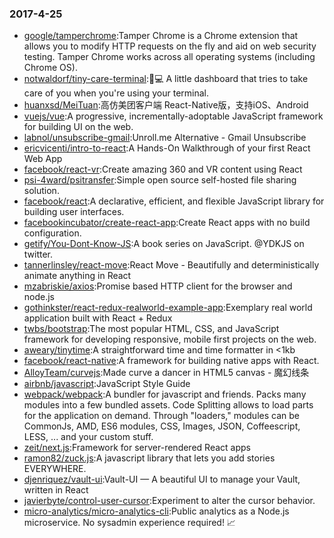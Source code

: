 ### 2017-4-25 
* [google/tamperchrome](https://github.com//google/tamperchrome):Tamper Chrome is a Chrome extension that allows you to modify HTTP requests on the fly and aid on web security testing. Tamper Chrome works across all operating systems (including Chrome OS). 
* [notwaldorf/tiny-care-terminal](https://github.com//notwaldorf/tiny-care-terminal):💖💻 A little dashboard that tries to take care of you when you're using your terminal. 
* [huanxsd/MeiTuan](https://github.com//huanxsd/MeiTuan):高仿美团客户端 React-Native版，支持iOS、Android 
* [vuejs/vue](https://github.com//vuejs/vue):A progressive, incrementally-adoptable JavaScript framework for building UI on the web. 
* [labnol/unsubscribe-gmail](https://github.com//labnol/unsubscribe-gmail):Unroll.me Alternative - Gmail Unsubscribe 
* [ericvicenti/intro-to-react](https://github.com//ericvicenti/intro-to-react):A Hands-On Walkthrough of your first React Web App 
* [facebook/react-vr](https://github.com//facebook/react-vr):Create amazing 360 and VR content using React 
* [psi-4ward/psitransfer](https://github.com//psi-4ward/psitransfer):Simple open source self-hosted file sharing solution. 
* [facebook/react](https://github.com//facebook/react):A declarative, efficient, and flexible JavaScript library for building user interfaces. 
* [facebookincubator/create-react-app](https://github.com//facebookincubator/create-react-app):Create React apps with no build configuration. 
* [getify/You-Dont-Know-JS](https://github.com//getify/You-Dont-Know-JS):A book series on JavaScript. @YDKJS on twitter. 
* [tannerlinsley/react-move](https://github.com//tannerlinsley/react-move):React Move - Beautifully and deterministically animate anything in React 
* [mzabriskie/axios](https://github.com//mzabriskie/axios):Promise based HTTP client for the browser and node.js 
* [gothinkster/react-redux-realworld-example-app](https://github.com//gothinkster/react-redux-realworld-example-app):Exemplary real world application built with React + Redux 
* [twbs/bootstrap](https://github.com//twbs/bootstrap):The most popular HTML, CSS, and JavaScript framework for developing responsive, mobile first projects on the web. 
* [aweary/tinytime](https://github.com//aweary/tinytime):A straightforward time and time formatter in <1kb 
* [facebook/react-native](https://github.com//facebook/react-native):A framework for building native apps with React. 
* [AlloyTeam/curvejs](https://github.com//AlloyTeam/curvejs):Made curve a dancer in HTML5 canvas - 魔幻线条 
* [airbnb/javascript](https://github.com//airbnb/javascript):JavaScript Style Guide 
* [webpack/webpack](https://github.com//webpack/webpack):A bundler for javascript and friends. Packs many modules into a few bundled assets. Code Splitting allows to load parts for the application on demand. Through "loaders," modules can be CommonJs, AMD, ES6 modules, CSS, Images, JSON, Coffeescript, LESS, ... and your custom stuff. 
* [zeit/next.js](https://github.com//zeit/next.js):Framework for server-rendered React apps 
* [ramon82/zuck.js](https://github.com//ramon82/zuck.js):A javascript library that lets you add stories EVERYWHERE. 
* [djenriquez/vault-ui](https://github.com//djenriquez/vault-ui):Vault-UI — A beautiful UI to manage your Vault, written in React 
* [javierbyte/control-user-cursor](https://github.com//javierbyte/control-user-cursor):Experiment to alter the cursor behavior. 
* [micro-analytics/micro-analytics-cli](https://github.com//micro-analytics/micro-analytics-cli):Public analytics as a Node.js microservice. No sysadmin experience required! 📈 
